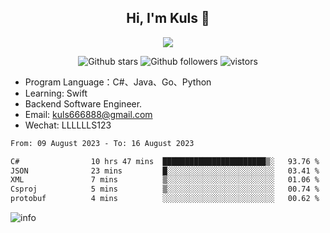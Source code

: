 <h2 align="center"> Hi, I'm Kuls 👋 </h2>
<p align="center">
    <p align="center">
        <img src=" https://avatars.githubusercontent.com/u/42165104?s=460&u=5c7fbf0bce7d4b38a15a44676e6f64b529e47598&v=4"/>
    </p>
    <p align="center">
      <img src="https://img.shields.io/github/stars/hellokuls?style=social" alt="Github stars" />
      <img src="https://img.shields.io/github/followers/hellokuls?style=social" alt="Github followers" />
      <img src="https://visitor-badge.glitch.me/badge?page_id=hellokuls.readme" alt="vistors" />
    </p>
</p>

- Program Language：C#、Java、Go、Python
- Learning: Swift
- Backend Software Engineer.
- Email: kuls666888@gmail.com
- Wechat: LLLLLLS123

<!--START_SECTION:waka-->

```txt
From: 09 August 2023 - To: 16 August 2023

C#                10 hrs 47 mins  ███████████████████████▒░   93.76 %
JSON              23 mins         █░░░░░░░░░░░░░░░░░░░░░░░░   03.41 %
XML               7 mins          ▒░░░░░░░░░░░░░░░░░░░░░░░░   01.06 %
Csproj            5 mins          ▒░░░░░░░░░░░░░░░░░░░░░░░░   00.74 %
protobuf          4 mins          ░░░░░░░░░░░░░░░░░░░░░░░░░   00.62 %
```

<!--END_SECTION:waka-->

![info](https://github-readme-stats.vercel.app/api?username=hellokuls&show_icons=true&count_private=true&hide=prs&theme=default_repocard)


